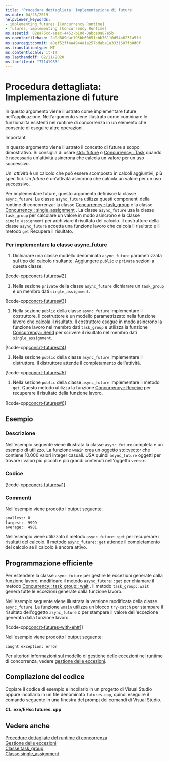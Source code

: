 ```yaml
---
title: 'Procedura dettagliata: Implementazione di future'
ms.date: 04/25/2019
helpviewer_keywords:
- implementing futures [Concurrency Runtime]
- futures, implementing [Concurrency Runtime]
ms.assetid: 82ea75cc-aaec-4452-b10d-8abce0a87e5b
ms.openlocfilehash: 2b9d889dac195bb60651cbb76110d54b6231a5fd
ms.sourcegitcommit: a8ef52ff4a4944a1a257bdaba1a3331607fb8d0f
ms.translationtype: MT
ms.contentlocale: it-IT
ms.lasthandoff: 02/11/2020
ms.locfileid: "77141983"
---
```

# <a name="walkthrough-implementing-futures"></a>Procedura dettagliata: Implementazione di future

In questo argomento viene illustrato come implementare future nell'applicazione. Nell'argomento viene illustrato come combinare le funzionalità esistenti nel runtime di concorrenza in un elemento che consente di eseguire altre operazioni.

> [!IMPORTANT]
> In questo argomento viene illustrato il concetto di future a scopo dimostrativo. Si consiglia di usare [std:: future](../../standard-library/future-class.md) o [Concurrency:: Task](../../parallel/concrt/reference/task-class.md) quando è necessaria un'attività asincrona che calcola un valore per un uso successivo.

Un' *attività* è un calcolo che può essere scomposto in calcoli aggiuntivi, più specifici. Un *futuro* è un'attività asincrona che calcola un valore per un uso successivo.

Per implementare future, questo argomento definisce la classe `async_future`. La classe `async_future` utilizza questi componenti della runtime di concorrenza: la classe [Concurrency:: task_group](reference/task-group-class.md) e la classe [Concurrency:: single_assignment](../../parallel/concrt/reference/single-assignment-class.md) . La classe `async_future` usa la classe `task_group` per calcolare un valore in modo asincrono e la classe `single_assignment` per archiviare il risultato del calcolo. Il costruttore della classe `async_future` accetta una funzione lavoro che calcola il risultato e il metodo `get` Recupera il risultato.

### <a name="to-implement-the-async_future-class"></a>Per implementare la classe async_future

1. Dichiarare una classe modello denominata `async_future` parametrizzata sul tipo del calcolo risultante. Aggiungere `public` e `private` sezioni a questa classe.

[!code-cpp[concrt-futures#2](../../parallel/concrt/codesnippet/cpp/walkthrough-implementing-futures_1.cpp)]

1. Nella sezione `private` della classe `async_future` dichiarare un `task_group` e un membro dati `single_assignment`.

[!code-cpp[concrt-futures#3](../../parallel/concrt/codesnippet/cpp/walkthrough-implementing-futures_2.cpp)]

1. Nella sezione `public` della classe `async_future` implementare il costruttore. Il costruttore è un modello parametrizzato nella funzione lavoro che calcola il risultato. Il costruttore esegue in modo asincrono la funzione lavoro nel membro dati `task_group` e utilizza la funzione [Concurrency:: Send](reference/concurrency-namespace-functions.md#send) per scrivere il risultato nel membro dati `single_assignment`.

[!code-cpp[concrt-futures#4](../../parallel/concrt/codesnippet/cpp/walkthrough-implementing-futures_3.cpp)]

1. Nella sezione `public` della classe `async_future` implementare il distruttore. Il distruttore attende il completamento dell'attività.

[!code-cpp[concrt-futures#5](../../parallel/concrt/codesnippet/cpp/walkthrough-implementing-futures_4.cpp)]

1. Nella sezione `public` della classe `async_future` implementare il metodo `get`. Questo metodo utilizza la funzione [Concurrency:: Receive](reference/concurrency-namespace-functions.md#receive) per recuperare il risultato della funzione lavoro.

[!code-cpp[concrt-futures#6](../../parallel/concrt/codesnippet/cpp/walkthrough-implementing-futures_5.cpp)]

## <a name="example"></a>Esempio

### <a name="description"></a>Descrizione

Nell'esempio seguente viene illustrata la classe `async_future` completa e un esempio di utilizzo. La funzione `wmain` crea un oggetto std::[vector](../../standard-library/vector-class.md) che contiene 10.000 valori integer casuali. USA quindi `async_future` oggetti per trovare i valori più piccoli e più grandi contenuti nell'oggetto `vector`.

### <a name="code"></a>Codice

[!code-cpp[concrt-futures#1](../../parallel/concrt/codesnippet/cpp/walkthrough-implementing-futures_6.cpp)]

### <a name="comments"></a>Commenti

Nell'esempio viene prodotto l'output seguente:

```Output
smallest: 0
largest:  9999
average:  4981
```

Nell'esempio viene utilizzato il metodo `async_future::get` per recuperare i risultati del calcolo. Il metodo `async_future::get` attende il completamento del calcolo se il calcolo è ancora attivo.

## <a name="robust-programming"></a>Programmazione efficiente

Per estendere la classe `async_future` per gestire le eccezioni generate dalla funzione lavoro, modificare il metodo `async_future::get` per chiamare il metodo [Concurrency:: task_group:: wait](reference/task-group-class.md#wait) . Il metodo `task_group::wait` genera tutte le eccezioni generate dalla funzione lavoro.

Nell'esempio seguente viene illustrata la versione modificata della classe `async_future`. La funzione `wmain` utilizza un blocco `try`-`catch` per stampare il risultato dell'oggetto `async_future` o per stampare il valore dell'eccezione generata dalla funzione lavoro.

[!code-cpp[concrt-futures-with-eh#1](../../parallel/concrt/codesnippet/cpp/walkthrough-implementing-futures_7.cpp)]

Nell'esempio viene prodotto l'output seguente:

```Output
caught exception: error
```

Per ulteriori informazioni sul modello di gestione delle eccezioni nel runtime di concorrenza, vedere [gestione delle eccezioni](../../parallel/concrt/exception-handling-in-the-concurrency-runtime.md).

## <a name="compiling-the-code"></a>Compilazione del codice

Copiare il codice di esempio e incollarlo in un progetto di Visual Studio oppure incollarlo in un file denominato `futures.cpp`, quindi eseguire il comando seguente in una finestra del prompt dei comandi di Visual Studio.

**CL. exe/EHsc futures. cpp**

## <a name="see-also"></a>Vedere anche

[Procedure dettagliate del runtime di concorrenza](../../parallel/concrt/concurrency-runtime-walkthroughs.md)<br/>
[Gestione delle eccezioni](../../parallel/concrt/exception-handling-in-the-concurrency-runtime.md)<br/>
[Classe task_group](reference/task-group-class.md)<br/>
[Classe single_assignment](../../parallel/concrt/reference/single-assignment-class.md)
